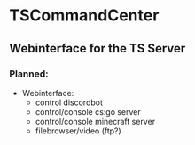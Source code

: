 # TSCommandCenter

## Webinterface for the TS Server

### Planned:
* Webinterface:
    * control discordbot
    * control/console cs:go server
    * control/console minecraft server
    * filebrowser/video (ftp?)
